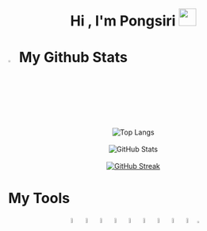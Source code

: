 <h1 align="center">Hi , I'm Pongsiri <img src="https://media.giphy.com/media/hvRJCLFzcasrR4ia7z/giphy.gif" width="35"></h1>
<div>
<h1><img width="3%" src="https://cdn-icons.flaticon.com/png/512/1422/premium/1422371.png?token=exp=1656610067~hmac=39c529e1d1b7186942513a82c6f7b0e5" /> My Github Stats</h1>
  
<div align="center">   

![Top Langs](https://github-readme-stats.vercel.app/api/top-langs/?username=ipxz-p&theme=radical&text_color=ffffff&bg_color=000000&title_color=f7d747&layout=compact)  
<br />
![GitHub Stats](https://github-readme-stats.vercel.app/api?username=ipxz-p&theme=radical&show_icons=true&text_color=ffffff&bg_color=000000&title_color=f7d747&border_color=f7d747)
<br />
<br />
[![GitHub Streak](http://github-readme-streak-stats.herokuapp.com?user=ipxz-p&theme=highcontrast&background=000000&ring=FFFC1F)](https://git.io/streak-stats)

</div>
</div>

<div>
<h1>My Tools</h1>
 <div align="center">
  <img width="5%" src="https://cdn-icons-png.flaticon.com/512/5968/5968267.png" />
  <img width="5%" src="https://cdn-icons-png.flaticon.com/512/5968/5968242.png" />
  <img width="5%" src="https://cdn-icons-png.flaticon.com/512/5968/5968292.png" />
  <img width="5%" src="https://cdn-icons-png.flaticon.com/512/1126/1126012.png" />
  <img width="5%" src="https://cdn.iconscout.com/icon/free/png-256/vue-282497.png" />
  <img width="5%" src="https://poompongphun.github.io/images/icon/vuetify.png" />
  <img width="5%" src="http://www.thaiall.com/java/bootstrap-stack.png" />
  <img width="5%" src="https://avatars.githubusercontent.com/u/67109815?v=4&s=400" />
  <img width="5%" src="https://www.linaro.org/generated/assets/images/content/windows_on_arm/nodeJS-351-7195f2.png" />
  <img width="2%" src="https://seeklogo.com/images/F/firebase-logo-402F407EE0-seeklogo.com.png" />
 </div>
</div>
